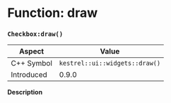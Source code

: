 
# Function: draw
### `Checkbox:draw()`

| Aspect | Value |
| --- | --- |
| C++ Symbol | `kestrel::ui::widgets::draw()` |
| Introduced | 0.9.0 |

**Description**


